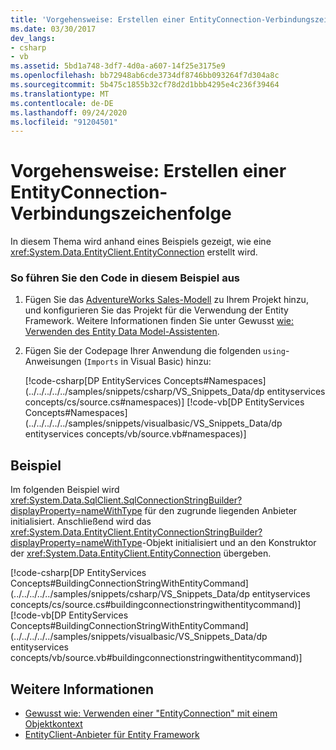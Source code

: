 ```yaml
---
title: 'Vorgehensweise: Erstellen einer EntityConnection-Verbindungszeichenfolge'
ms.date: 03/30/2017
dev_langs:
- csharp
- vb
ms.assetid: 5bd1a748-3df7-4d0a-a607-14f25e3175e9
ms.openlocfilehash: bb72948ab6cde3734df8746bb093264f7d304a8c
ms.sourcegitcommit: 5b475c1855b32cf78d2d1bbb4295e4c236f39464
ms.translationtype: MT
ms.contentlocale: de-DE
ms.lasthandoff: 09/24/2020
ms.locfileid: "91204501"
---
```

# <a name="how-to-build-an-entityconnection-connection-string"></a>Vorgehensweise: Erstellen einer EntityConnection-Verbindungszeichenfolge

In diesem Thema wird anhand eines Beispiels gezeigt, wie eine <xref:System.Data.EntityClient.EntityConnection> erstellt wird.  
  
### <a name="to-run-the-code-in-this-example"></a>So führen Sie den Code in diesem Beispiel aus  
  
1. Fügen Sie das [AdventureWorks Sales-Modell](https://github.com/Microsoft/sql-server-samples/releases/tag/adventureworks) zu Ihrem Projekt hinzu, und konfigurieren Sie das Projekt für die Verwendung der Entity Framework. Weitere Informationen finden Sie unter Gewusst [wie: Verwenden des Entity Data Model-Assistenten](/previous-versions/dotnet/netframework-4.0/bb738677(v=vs.100)).  
  
2. Fügen Sie der Codepage Ihrer Anwendung die folgenden `using`-Anweisungen (`Imports` in Visual Basic) hinzu:  
  
     [!code-csharp[DP EntityServices Concepts#Namespaces](../../../../../samples/snippets/csharp/VS_Snippets_Data/dp entityservices concepts/cs/source.cs#namespaces)]
     [!code-vb[DP EntityServices Concepts#Namespaces](../../../../../samples/snippets/visualbasic/VS_Snippets_Data/dp entityservices concepts/vb/source.vb#namespaces)]  
  
## <a name="example"></a>Beispiel  

 Im folgenden Beispiel wird <xref:System.Data.SqlClient.SqlConnectionStringBuilder?displayProperty=nameWithType> für den zugrunde liegenden Anbieter initialisiert. Anschließend wird das <xref:System.Data.EntityClient.EntityConnectionStringBuilder?displayProperty=nameWithType>-Objekt initialisiert und an den Konstruktor der <xref:System.Data.EntityClient.EntityConnection> übergeben.  
  
 [!code-csharp[DP EntityServices Concepts#BuildingConnectionStringWithEntityCommand](../../../../../samples/snippets/csharp/VS_Snippets_Data/dp entityservices concepts/cs/source.cs#buildingconnectionstringwithentitycommand)]
 [!code-vb[DP EntityServices Concepts#BuildingConnectionStringWithEntityCommand](../../../../../samples/snippets/visualbasic/VS_Snippets_Data/dp entityservices concepts/vb/source.vb#buildingconnectionstringwithentitycommand)]  
  
## <a name="see-also"></a>Weitere Informationen

- [Gewusst wie: Verwenden einer "EntityConnection" mit einem Objektkontext](/previous-versions/dotnet/netframework-4.0/bb738461(v=vs.100))
- [EntityClient-Anbieter für Entity Framework](entityclient-provider-for-the-entity-framework.md)
